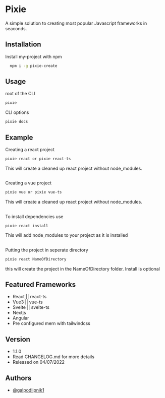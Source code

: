 
# Pixie

A simple solution to creating most popular Javascript frameworks in seaconds.


## Installation

Install my-project with npm

```bash
  npm i -g pixie-create
```

    
## Usage
root of the CLI
```bash
pixie
```

CLI options
```bash
pixie docs
```

## Example

Creating a react project
```bash
pixie react or pixie react-ts
```
This will create a cleaned up react project without node_modules.

## 

Creating a vue project
```bash
pixie vue or pixie vue-ts
```
This will create a cleaned up react project without node_modules.

##

To install dependencies use
```bash
pixie react install
```
This will add node_modules to your project as it is installed

## 

Putting the project in seperate directory
```bash
pixie react NameOfDirectory
```
this will create the project in the NameOfDirectory folder.
Install is optional



## Featured Frameworks

- React || react-ts
- Vue3 || vue-ts
- Svelte || svelte-ts
- Nextjs
- Angular
- Pre configured mern with tailwindcss

## Version

- 1.1.0
- Read CHANGELOG.md for more details
- Released on 04/07/2022


## Authors

- [@galpodlipnik1](https://www.github.com/galpodlipnik1)




